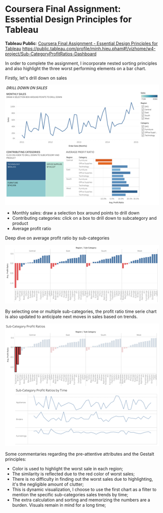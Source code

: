 # Coursera Final Assignment: Essential Design Principles for Tableau

**Tableau Public**: 
[Coursera Final Assignment - Essential Design Principles for Tableau](https://public.tableau.com/profile/minh.hieu.pham#!/vizhome/w4-project/Sub-CategoryProfitRatios-Dashboard)
https://public.tableau.com/profile/minh.hieu.pham#!/vizhome/w4-project/Sub-CategoryProfitRatios-Dashboard

In order to complete the assignment, I incorporate nested sorting principles and also highlight the three worst performing elements on a bar chart.

Firstly, let's drill down on sales

![w-4-ex-0](./w-4-ex-0.png "w-4-ex-0")

- Monthly sales: draw a selection box around points to drill down
- Contributing categories: click on a box to drill down to subcategory and product
- Average profit ratio

Deep dive on average profit ratio by sub-categories 

![w-4-ex-1](./w-4-ex-1.png "w-4-ex-1")

By selecting one or multiple sub-categories, the profit ratio time serie chart is also updated to anticipate next moves in sales based on trends.

![w-4-ex-2](./w-4-ex-2.png "w-4-ex-2")

Some commentaries regarding the pre-attentive attributes and the Gestalt principles: 

- Color is used to highlight the worst sale in each region; 
- The similarity is reflected due to the red color of worst sales; 
- There is no difficulty in finding out the worst sales due to highlighting, it's the negligible amount of clutter; 
- This is dynamic visualization, I choose to use the first chart as a filter to mention the specific sub-categories sales trends by time;
- The extra calculation and sorting and memorizing the numbers are a burden. Visuals remain in mind for a long time;  